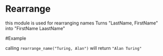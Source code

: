 Rearrange 
======= 
this module is used for rearranging names
Turns "LastName, FirstName" into "FirstName LaastName"

#Example

calling `rearrange_name("Turing, Alan")` will return `"Alan Turing"`